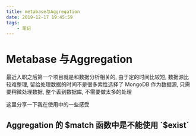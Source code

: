 ```yaml
---
title: metabase与Aggregation
date: 2019-12-17 19:45:59
tags:
	- 笔记
---
```




# Metabase 与Aggregation

最近入职之后第一个项目就是和数据分析相关的, 由于定的时间比较短, 数据源比较难整理, 留给处理数据的时间不是很多索性选择了 MongoDB 作为数据源,  只需要稍微处理数据, 整个丢到数据库, 不需要做太多的处理



这里分享一下我在使用中的一些感受



## Aggregation 的 $match 函数中是不能使用 `$exist`

